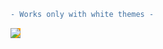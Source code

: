 ```diff
- Works only with white themes -
```

<img src="https://render.githubusercontent.com/render/math?math=e^{i \pi} = -1" style="background-color:orange;">
